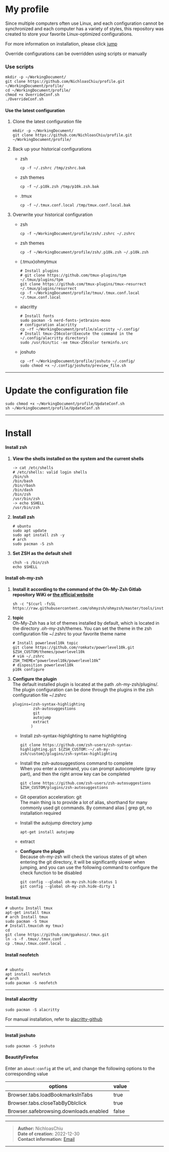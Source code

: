 # My profile

Since multiple computers often use Linux, and each configuration cannot be synchronized and each computer has a variety of styles,
this repository was created to store your favorite Linux-optimized configurations.

For more information on installation, please click [jump](#jump1)

Override configurations can be overridden using scripts or manually

### Use scripts

```shell
mkdir -p ~/WorkingDocument/
git clone https://github.com/NichloasChiu/profile.git ~/WorkingDocument/profile/
cd ~/WorkingDocument/profile/
chmod +x OverrideConf.sh
./OverrideConf.sh
```

#### Use the latest configuration

1.  Clone the latest configuration file

    ```shell
    mkdir -p ~/WorkingDocument/
    git clone https://github.com/NichloasChiu/profile.git ~/WorkingDocument/profile/
    ```

2.  Back up your historical configurations

    - zsh

      ```shell
      cp -f ~/.zshrc /tmp/zshrc.bak
      ```

    - zsh themes

      ```shell
      cp -f ~/.p10k.zsh /tmp/p10k.zsh.bak
      ```

    - .tmux

      ```shell
      cp -f ~/.tmux.conf.local /tmp/tmux.conf.local.bak
      ```

3.  Overwrite your historical configuration

    - zsh

      ```shell
      cp -f ~/WorkingDocument/profile/zsh/.zshrc ~/.zshrc
      ```

    - zsh themes

      ```shell
      cp -f ~/WorkingDocument/profile/zsh/.p10k.zsh ~/.p10k.zsh
      ```

    - (.tmux)ohmytmux

      ```shell
      # Install plugins
      # git clone https://github.com/tmux-plugins/tpm ~/.tmux/plugins/tpm
      git clone https://github.com/tmux-plugins/tmux-resurrect ~/.tmux/plugins/resurrect
      cp -f ~/WorkingDocument/profile/tmux/.tmux.conf.local ~/.tmux.conf.local
      ```

    - alacritty

      ```shell
      # Install fonts
      sudo pacman -S nerd-fonts-jetbrains-mono
      # configuration alacritty
      cp -rf ~/WorkingDocument/profile/alacritty ~/.config/
      # Install tmux-256color(Execute the command in the ~/.config/alacritty directory)
      sudo /usr/bin/tic -xe tmux-256color terminfo.src
      ```

    - joshuto

      ```shell
      cp -rf ~/WorkingDocument/profile/joshuto ~/.config/
      sudo chmod +x ~/.config/joshuto/preview_file.sh
      ```

---

# Update the configuration file

```shell
sudo chmod +x ~/WorkingDocument/profile/UpdateConf.sh
sh ~/WorkingDocument/profile/UpdateConf.sh
```

---

# <span id="jump1">**Install**</span>

#### Install zsh

1.  **View the shells installed on the system and the current shells**

    ```shell
    -> cat /etc/shells
    # /etc/shells: valid login shells
    /bin/sh
    /bin/bash
    /bin/rbash
    /bin/dash
    /bin/zsh
    /usr/bin/zsh
    -> echo $SHELL
    /usr/bin/zsh
    ```

2.  **Install zsh**

    ```shell
    # ubuntu
    sudo apt update
    sudo apt install zsh -y
    # arch
    sudo pacman -S zsh
    ```

3.  **Set ZSH as the default shell**

    ```shell
    chsh -s /bin/zsh
    echo $SHELL
    ```

#### Install oh-my-zsh

1.  **Install it according to the command of the Oh-My-Zsh Gitlab repository WiKi or [the official website](https://ohmyz.sh/)**

    ```shell
    sh -c "$(curl -fsSL https://raw.githubusercontent.com/ohmyzsh/ohmyzsh/master/tools/install.sh)"
    ```

2.  **topic**  
    Oh-My-Zsh has a lot of themes installed by default, which is located in the directory .oh-my-zsh/themes.
    You can set the theme in the zsh configuration file ~/.zshrc to your favorite theme name

    ```shell
    # Install powerlevel10k topic
    git clone https://github.com/romkatv/powerlevel10k.git $ZSH_CUSTOM/themes/powerlevel10k
    # vim ~/.zshrc
    ZSH_THEME="powerlevel10k/powerlevel10k”
    # disposition powerlevel10k
    p10k configure
    ```

3.  **Configure the plugin**  
    The default installed plugin is located at the path .oh-my-zsh/plugins/.
    The plugin configuration can be done through the plugins in the zsh configuration file ~/.zshrc

    ```shell
    plugins=(zsh-syntax-highlighting
             zsh-autosuggestions
             git
             autojump
             extract
            )
    ```

    - Install zsh-syntax-highlighting to name highlighting

      ```shell
      git clone https://github.com/zsh-users/zsh-syntax-highlighting.git ${ZSH_CUSTOM:-~/.oh-my-zsh/custom}/plugins/zsh-syntax-highlighting
      ```

    - Install the zsh-autosuggestions command to complete  
      When you enter a command, you can prompt autocomplete (gray part), and then the right arrow key can be completed

      ```shell
      git clone https://github.com/zsh-users/zsh-autosuggestions $ZSH_CUSTOM/plugins/zsh-autosuggestions
      ```

    - Git operation acceleration: git  
      The main thing is to provide a lot of alias, shorthand for many commonly used git commands. By command alias | grep git, no installation required

    - Install the autojump directory jump

      ```shell
      apt-get install autojump
      ```

    - extract

    - **Configure the plugin**  
      Because oh-my-zsh will check the various states of git when entering the git directory, it will be significantly slower when jumping, and you can use the following command to configure the check function to be disabled
      ```shell
      git config --global oh-my-zsh.hide-status 1
      git config --global oh-my-zsh.hide-dirty 1
      ```

#### Install.tmux

```shell
# ubuntu Install tmux
apt-get install tmux
# arch Install tmux
sudo pacman -S tmux
# Install.tmux(oh my tmux)
cd
git clone https://github.com/gpakosz/.tmux.git
ln -s -f .tmux/.tmux.conf
cp .tmux/.tmux.conf.local .
```

#### Install neofetch

```shell

# ubuntu
apt install neofetch
# arch
sudo pacman -S neofetch
```

---

#### Install alacritty

```shell
sudo pacman -S alacritty
```

For manual installation, refer to [alacritty-github](https://github.com/alacritty/alacritty/blob/master/INSTALL.md)

---

#### Install joshuto

```shell
sudo pacman -S joshuto
```

#### BeautifyFirefox

Enter an `about:config` at the url, and change the following options to the corresponding value

| options                                | value |
| -------------------------------------- | ----- |
| Browser.tabs.loadBookmarksInTabs       | true  |
| Browser.tabs.closeTabByDblclick        | true  |
| Browser.safebrowsing.downloads.enabled | false |

---

> **Author:** NichloasChiu  
> **Date of creation:** 2022-12-30  
> **Contact information:** [Email](mailto:NichloasChiu@outlook.com)

---
